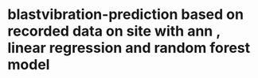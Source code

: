 # blastvibration-prediction based on recorded data on site with ann , linear regression and random forest model
